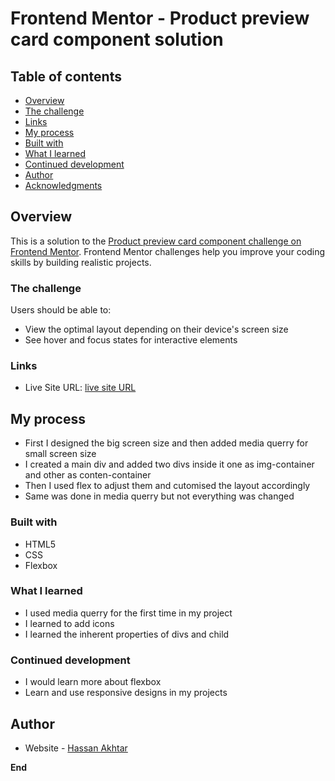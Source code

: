 # Frontend Mentor - Product preview card component solution

## Table of contents

-  [Overview](#overview)
-  [The challenge](#the-challenge)
-  [Links](#links)
-  [My process](#my-process)
-  [Built with](#built-with)
-  [What I learned](#what-i-learned)
-  [Continued development](#continued-development)
-  [Author](#author)
-  [Acknowledgments](#acknowledgments)

## Overview

This is a solution to the [Product preview card component challenge on Frontend Mentor](https://www.frontendmentor.io/challenges/product-preview-card-component-GO7UmttRfa). Frontend Mentor challenges help you improve your coding skills by building realistic projects.

### The challenge

Users should be able to:

- View the optimal layout depending on their device's screen size
- See hover and focus states for interactive elements

### Links

- Live Site URL: [live site URL](https://your-live-site-url.com)

## My process

- First I designed the big screen size and then added media querry for small screen size
- I created a main div and added two divs inside it one as img-container and other as conten-container 
- Then I used flex to adjust them and cutomised the layout accordingly
- Same was done in media querry but not everything was changed

### Built with

- HTML5
- CSS
- Flexbox

### What I learned

- I used media querry for the first time in my project
- I learned to add icons
- I learned the inherent properties of divs and child


### Continued development

- I would learn more about flexbox 
- Learn and use responsive designs in my projects


## Author

- Website - [Hassan Akhtar]()


**End**
